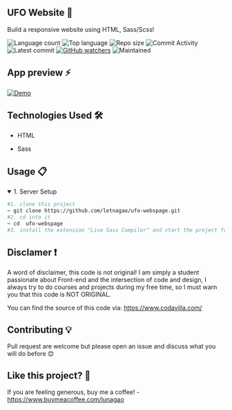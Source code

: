 ## UFO Website 🎯
 Build a responsive website using HTML, Sass/Scss!
 
![Language count](https://img.shields.io/github/languages/count/letnagao/ufo-webspage?color=green)
![Top language](https://img.shields.io/github/languages/top/letnagao/ufo-webspage?color=ff69b4)
![Repo size](https://img.shields.io/github/repo-size/letnagao/ufo-webspage?color=yellow)
![Commit Activity](https://img.shields.io/github/commit-activity/y/letnagao/ufo-webspage?color=blue)
![Latest commit](https://img.shields.io/github/last-commit/letnagao/ufo-webspage?color=red)
[![GitHub watchers](https://img.shields.io/github/watchers/letnagao/ufo-webspage?logo=GitHub)](https://github.com/letnagao/ufo-webspage/watchers)
![Maintained](https://img.shields.io/maintenance/yes/9999)

## App preview ⚡️

[![Demo](screenshots/thumbnail.png)](https://user-images.githubusercontent.com/99754900/174701054-ef0a52b2-40ae-47cf-9f5f-026981f9808e.mp4)

</ul><h2>Technologies Used 🛠️</h2>
<ul>
<li>HTML</li>
</ul><ul>
<li>Sass</li>
</ul><ul>

</ul><h2>Usage 📋</h2>
<details open>
<summary>1. Server Setup</summary>

```bash
#1. clone this project
~ git clone https://github.com/letnagao/ufo-webspage.git
#2. cd into it
~ cd  ufo-webspage
#3. install the extension "Live Sass Compiler" and start the project from index.html or "Go Live" extension
```

</details>

## Disclamer ❗️
A word of disclaimer, this code is not original! 
I am simply a student passionate about Front-end and the intersection of code and design, I always try to do courses and projects during my free time, so I must warn you that this code is NOT ORIGINAL.

You can find the source of this code via: https://www.codavilla.com/

## Contributing 💡
Pull request are welcome but please open an issue and discuss what you will do before 😊

## Like this project? 💖

If you are feeling generous, buy me a coffee! - https://www.buymeacoffee.com/lunagao
